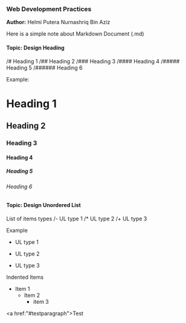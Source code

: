 ### Web Development Practices

**Author:** Helmi Putera Nurnashriq Bin Aziz

Here is a simple note about Markdown Document (.md)

#### Topic: Design Heading
/# Heading 1
/## Heading 2
/### Heading 3
/#### Heading 4
/##### Heading 5
/###### Heading 6

Example:
# Heading 1
## Heading 2
### Heading 3
#### Heading 4
##### Heading 5
###### Heading 6

#### Topic: Design Unordered List
List of items types
/- UL type 1
/* UL type 2
/+ UL type 3
 
Example
- UL type 1
* UL type 2
+ UL type 3

Indented Items
- Item 1
    - Item 2
        - item 3

<a href:"#testparagraph">Test</a>

<p id = "testparagraph">

